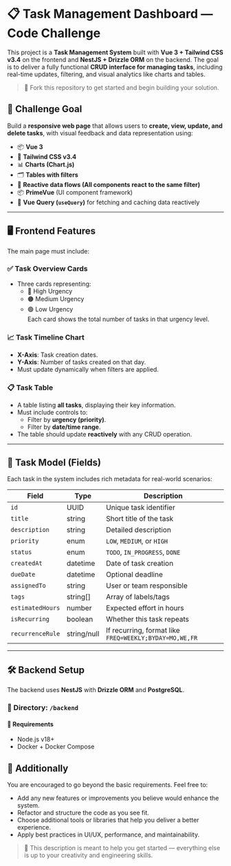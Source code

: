# 📋 Task Management Dashboard — Code Challenge

This project is a **Task Management System** built with **Vue 3 + Tailwind CSS v3.4** on the frontend and **NestJS + Drizzle ORM** on the backend. The goal is to deliver a fully functional **CRUD interface for managing tasks**, including real-time updates, filtering, and visual analytics like charts and tables.

> 🔧 Fork this repository to get started and begin building your solution.

## 🚀 Challenge Goal

Build a **responsive web page** that allows users to **create, view, update, and delete tasks**, with visual feedback and data representation using:

- 📦 **Vue 3**
- 🎨 **Tailwind CSS v3.4**
- 📊 **Charts (Chart.js)**
- 🗂️ **Tables with filters**
- 🧠 **Reactive data flows (All components react to the same filter)**
- 📦 **PrimeVue** (UI component framework)
- 🔁 **Vue Query (`useQuery`)** for fetching and caching data reactively

---

## 🖥️ Frontend Features

The main page must include:

### ✅ Task Overview Cards

- Three cards representing:
  - 🔴 High Urgency
  - 🟠 Medium Urgency
  - 🟢 Low Urgency  
    Each card shows the total number of tasks in that urgency level.

### 📈 Task Timeline Chart

- **X-Axis**: Task creation dates.
- **Y-Axis**: Number of tasks created on that day.
- Must update dynamically when filters are applied.

### 📋 Task Table

- A table listing **all tasks**, displaying their key information.
- Must include controls to:
  - Filter by **urgency (priority)**.
  - Filter by **date/time range**.
- The table should update **reactively** with any CRUD operation.

---

## 🧩 Task Model (Fields)

Each task in the system includes rich metadata for real-world scenarios:

| Field            | Type        | Description                                            |
| ---------------- | ----------- | ------------------------------------------------------ |
| `id`             | UUID        | Unique task identifier                                 |
| `title`          | string      | Short title of the task                                |
| `description`    | string      | Detailed description                                   |
| `priority`       | enum        | `LOW`, `MEDIUM`, or `HIGH`                             |
| `status`         | enum        | `TODO`, `IN_PROGRESS`, `DONE`                          |
| `createdAt`      | datetime    | Date of task creation                                  |
| `dueDate`        | datetime    | Optional deadline                                      |
| `assignedTo`     | string      | User or team responsible                               |
| `tags`           | string[]    | Array of labels/tags                                   |
| `estimatedHours` | number      | Expected effort in hours                               |
| `isRecurring`    | boolean     | Whether this task repeats                              |
| `recurrenceRule` | string/null | If recurring, format like `FREQ=WEEKLY;BYDAY=MO,WE,FR` |

---

## 🛠️ Backend Setup

The backend uses **NestJS** with **Drizzle ORM** and **PostgreSQL**.

### 📂 Directory: `/backend`

#### 🧱 Requirements

- Node.js v18+
- Docker + Docker Compose

## 🧩 Additionally

You are encouraged to go beyond the basic requirements. Feel free to:

- Add any new features or improvements you believe would enhance the system.
- Refactor and structure the code as you see fit.
- Choose additional tools or libraries that help you deliver a better experience.
- Apply best practices in UI/UX, performance, and maintainability.

> 🎯 This description is meant to help you get started — everything else is up to your creativity and engineering skills.
